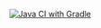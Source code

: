 [![Java CI with Gradle](https://github.com/OlesyaSumatokhina/TestPostmanEcho/actions/workflows/gradle.yml/badge.svg)](https://github.com/OlesyaSumatokhina/TestPostmanEcho/actions/workflows/gradle.yml)